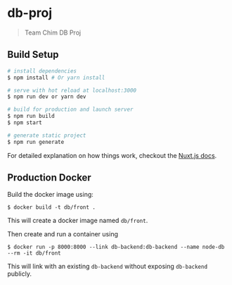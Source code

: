 # db-proj

> Team Chim DB Proj

## Build Setup

``` bash
# install dependencies
$ npm install # Or yarn install

# serve with hot reload at localhost:3000
$ npm run dev or yarn dev

# build for production and launch server
$ npm run build
$ npm start

# generate static project
$ npm run generate
```

For detailed explanation on how things work, checkout the [Nuxt.js docs](https://github.com/nuxt/nuxt.js).


## Production Docker

Build the docker image using:
```
$ docker build -t db/front .
```
This will create a docker image named `db/front`.

Then create and run a container using
```
$ docker run -p 8000:8000 --link db-backend:db-backend --name node-db --rm -it db/front
```
This will link with an existing `db-backend` without exposing `db-backend` publicly.